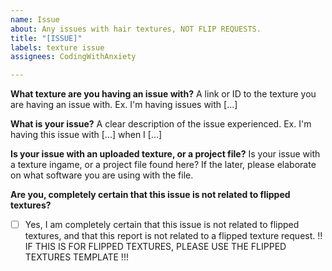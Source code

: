 ```yaml
---
name: Issue
about: Any issues with hair textures, NOT FLIP REQUESTS.
title: "[ISSUE]"
labels: texture issue
assignees: CodingWithAnxiety

---
```


**What texture are you having an issue with?**
A link or ID to the texture you are having an issue with. Ex. I'm having issues with [...]

**What is your issue?**
A clear description of the issue experienced. Ex. I'm having this issue with [...] when I [...]

**Is your issue with an uploaded texture, or a project file?**
Is your issue with a texture ingame, or a project file found here? If the later, please elaborate on what software you are using with the file.

**Are you, completely certain that this issue is not related to flipped textures?**
- [ ] Yes, I am completely certain that this issue is not related to flipped textures, and that this report is not related to a flipped texture request.
 !! IF THIS IS FOR FLIPPED TEXTURES, PLEASE USE THE FLIPPED TEXTURES TEMPLATE !!!
